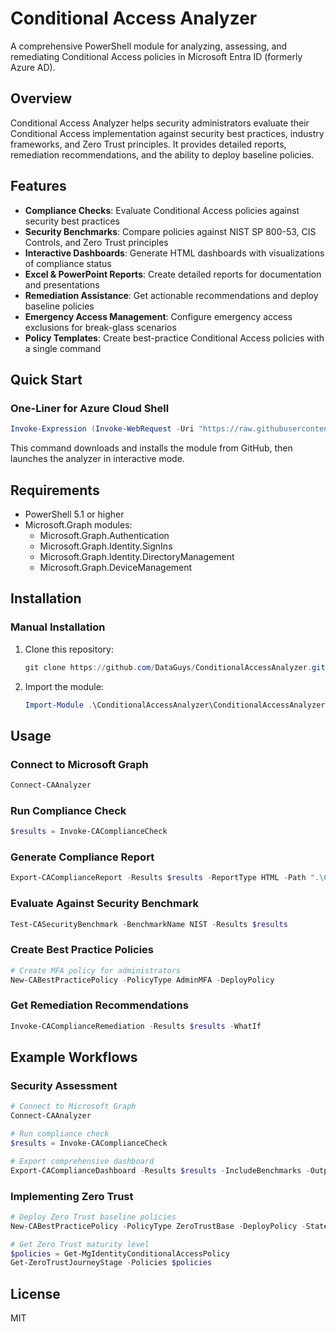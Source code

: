 # Conditional Access Analyzer

A comprehensive PowerShell module for analyzing, assessing, and remediating Conditional Access policies in Microsoft Entra ID (formerly Azure AD).

## Overview

Conditional Access Analyzer helps security administrators evaluate their Conditional Access implementation against security best practices, industry frameworks, and Zero Trust principles. It provides detailed reports, remediation recommendations, and the ability to deploy baseline policies.

## Features

- **Compliance Checks**: Evaluate Conditional Access policies against security best practices
- **Security Benchmarks**: Compare policies against NIST SP 800-53, CIS Controls, and Zero Trust principles
- **Interactive Dashboards**: Generate HTML dashboards with visualizations of compliance status
- **Excel & PowerPoint Reports**: Create detailed reports for documentation and presentations
- **Remediation Assistance**: Get actionable recommendations and deploy baseline policies
- **Emergency Access Management**: Configure emergency access exclusions for break-glass scenarios
- **Policy Templates**: Create best-practice Conditional Access policies with a single command

## Quick Start

### One-Liner for Azure Cloud Shell

```powershell
Invoke-Expression (Invoke-WebRequest -Uri "https://raw.githubusercontent.com/DataGuys/ConditionalAccessAnalyzer/refs/heads/main/InstallModule.ps1" -UseBasicParsing).Content
```

This command downloads and installs the module from GitHub, then launches the analyzer in interactive mode.

## Requirements

- PowerShell 5.1 or higher
- Microsoft.Graph modules:
  - Microsoft.Graph.Authentication
  - Microsoft.Graph.Identity.SignIns
  - Microsoft.Graph.Identity.DirectoryManagement
  - Microsoft.Graph.DeviceManagement

## Installation

### Manual Installation

1. Clone this repository:

   ```powershell
   git clone https://github.com/DataGuys/ConditionalAccessAnalyzer.git
   ```

2. Import the module:

   ```powershell
   Import-Module .\ConditionalAccessAnalyzer\ConditionalAccessAnalyzer.psd1
   ```

## Usage

### Connect to Microsoft Graph

```powershell
Connect-CAAnalyzer
```

### Run Compliance Check

```powershell
$results = Invoke-CAComplianceCheck
```

### Generate Compliance Report

```powershell
Export-CAComplianceReport -Results $results -ReportType HTML -Path ".\CAReport.html"
```

### Evaluate Against Security Benchmark

```powershell
Test-CASecurityBenchmark -BenchmarkName NIST -Results $results
```

### Create Best Practice Policies

```powershell
# Create MFA policy for administrators
New-CABestPracticePolicy -PolicyType AdminMFA -DeployPolicy
```

### Get Remediation Recommendations

```powershell
Invoke-CAComplianceRemediation -Results $results -WhatIf
```

## Example Workflows

### Security Assessment

```powershell
# Connect to Microsoft Graph
Connect-CAAnalyzer

# Run compliance check
$results = Invoke-CAComplianceCheck

# Export comprehensive dashboard
Export-CAComplianceDashboard -Results $results -IncludeBenchmarks -OutputPath ".\CADashboard.html" -OpenDashboard
```

### Implementing Zero Trust

```powershell
# Deploy Zero Trust baseline policies
New-CABestPracticePolicy -PolicyType ZeroTrustBase -DeployPolicy -State "enabledForReportingButNotEnforced"

# Get Zero Trust maturity level
$policies = Get-MgIdentityConditionalAccessPolicy
Get-ZeroTrustJourneyStage -Policies $policies
```

## License

MIT

